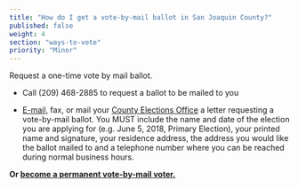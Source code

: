 ```yaml
---
title: "How do I get a vote-by-mail ballot in San Joaquin County?"
published: false
weight: 4
section: "ways-to-vote"
priority: "Minor"
---
```


Request a one-time vote by mail ballot.  

- Call (209) 468-2885 to request a ballot to be mailed to you  

- [E-mail,](mailto:vbm@sjgov.org) fax, or mail your [County Elections Office](#section-election-office-contact) a letter requesting a vote-by-mail ballot. You MUST include the name and date of the election you are applying for (e.g. June 5, 2018, Primary Election), your printed name and signature, your residence address, the address you would like the ballot mailed to and a telephone number where you can be reached during normal business hours.  

**Or [become a permanent vote-by-mail voter.](https://www.sjgov.org/WorkArea/DownloadAsset.aspx?id=28748)**   
